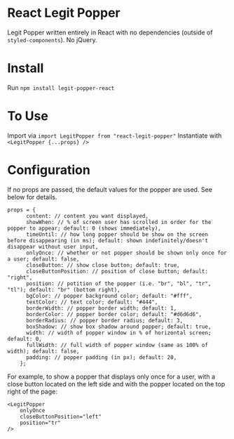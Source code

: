 # React Legit Popper
Legit Popper written entirely in React with no dependencies (outside of `styled-components`). No jQuery.

# Install
Run ```npm install legit-popper-react```

# To Use
Import via `import LegitPopper from "react-legit-popper"`
Instantiate with ```<LegitPopper {...props} />```

# Configuration
If no props are passed, the default values for the popper are used. See below for details.

```
props = {
      content: // content you want displayed,
      showWhen: // % of screen user has scrolled in order for the popper to appear; default: 0 (shows immediately),
      timeUntil: // how long popper should be show on the screen before disappearing (in ms); default: shown indefinitely/doesn't disappear without user input,
      onlyOnce: // whether or not popper should be shown only once for a user; default: false,
      closeButton: // show close button; default: true,
      closeButtonPosition: // position of close button; default: "right",
      position: // potition of the popper (i.e. "br", "bl", "tr", "tl"); default: "br" (bottom right),
      bgColor: // popper background color; default: "#fff",
      textColor: // text color; default: "#444",
      borderWidth: // popper border width; default: 1,
      borderColor: // popper border color; default: "#d6d6d6",
      borderRadius: // popper border radius; default: 3,
      boxShadow: // show box shadow around popper; default: true,
      width: // width of popper window in % of horizontal screen; default: 0,
      fullWidth: // full width of popper window (same as 100% of width); default: false,
      padding: // popper padding (in px); default: 20,
    };
```

For example, to show a popper that displays only once for a user, with a close button located on the left side and with the popper located on the top right of the page:

```'
<LegitPopper
    onlyOnce
    closeButtonPosition="left"
    position="tr"
/>
